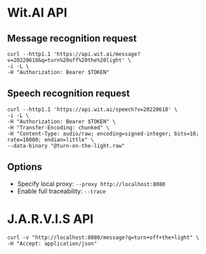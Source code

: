 # Wit.AI API

## Message recognition request

```text
curl --http1.1 'https://api.wit.ai/message?v=20220618&q=turn%20off%20the%20light' \
-i -L \
-H "Authorization: Bearer $TOKEN"
```

## Speech recognition request

```text
curl --http1.1 'https://api.wit.ai/speech?v=20220618' \
-i -L \
-H "Authorization: Bearer $TOKEN" \
-H "Transfer-Encoding: chunked" \
-H "Content-Type: audio/raw; encoding=signed-integer; bits=16; rate=16000; endian=little" \
--data-binary "@turn-on-the-light.raw"
```

## Options

* Specify local proxy: `--proxy http://localhost:8080`
* Enable full traceability: `--trace`

# J.A.R.V.I.S API

```text
curl -v "http://localhost:8080/message?q=turn+off+the+light" \
-H "Accept: application/json"
```
